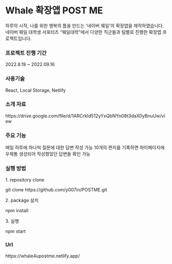 <h1>Whale 확장앱 POST ME</h1>
<p>하루의 시작, 나를 위한 행복의 틈을 만드는 '네이버 웨일'의 확장앱을 제작하였습니다.<br/>
네이버 웨일 대학생 서포터즈 “웨일대학”에서 다양한 직군들과 팀별로 진행한 확장앱 프로젝트입니다.</p>
<h3>프로젝트 진행 기간</h3>
2022.8.19 ~ 2022.09.16
<h3>사용기술</h3>
React, Local Storage, Netlify
<h3>소개 자료</h3>
https://drive.google.com/file/d/1ARCrkId512yYxQbNYn08t3daX0yBnuUw/view
<h3>주요 기능</h3>
매일 하루에 하나씩 질문에 대한 답변 작성 가능
10개의 편지를 기록하면 마이페이지에 우체통 생성되어 작성했었던 답변들 확인 가능

<h3>실행 방법</h3>
<p>1. repository clone</p>
<p>git clone https://github.com/y007in/POSTME.git
<p>2. package 설치 </p>
<p>npm install</p>
<p>3. 실행</p>
<p>npm start</p>

<h3>Url</h3>
https://whale4upostme.netlify.app/

